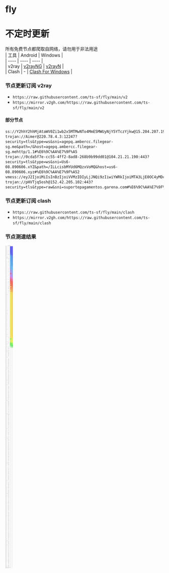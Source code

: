 # fly
# 不定时更新
所有免费节点都爬取自网络，请勿用于非法用途  
|  工具  | Android  | Windows  |  
|  ----  | ----   | ----  |  
| v2ray  | [v2rayNG](https://github.com/2dust/v2rayNG/releases) | [v2rayN](https://github.com/2dust/v2rayN/releases) |  
| Clash  | - | [Clash For Windows](https://github.com/2dust/clashN/releases) | 
  
### 节点更新订阅  v2ray
- `https://raw.githubusercontent.com/ts-sf/fly/main/v2`  
- `https://mirror.v2gh.com/https://raw.githubusercontent.com/ts-sf/fly/main/v2`  

#### 部分节点  
``` 
ss://Y2hhY2hhMjAtaWV0Zi1wb2x5MTMwNTo4MmE5MWUyNjY5YTczYjkw@15.204.207.19:43228#US2%205.7MB%2Fs
trojan://Aimer@220.78.4.3:12247?security=tls&type=ws&sni=agepq.ambercc.filegear-sg.me&path=/&host=agepq.ambercc.filegear-sg.mehttp/1.1#%E6%9C%AA%E7%9F%A5
trojan://0cda5f7e-cc55-4ff2-8ad8-268b9b99dd01@104.21.21.190:443?security=tls&type=ws&sni=Us6-08.890606.xYZ&path=/ILLcisbMYUd6MQzxVoMQ&host=us6-08.890606.xyz#%E6%9C%AA%E7%9F%A52
vmess://eyJ2IjoiMiIsInBzIjoiVVMzIDIyLjJNQi9zIiwiYWRkIjoiMTA3LjE0OC4yMDcuMjQ5IiwicG9ydCI6IjQ4NzEyIiwiaWQiOiI0MTgwNDhhZi1hMjkzLTRiOTktOWIwYy05OGNhMzU4MGRkMjQiLCJhaWQiOiI2NCIsInNjeSI6ImF1dG8iLCJuZXQiOiJ0Y3AiLCJ0eXBlIjoiIiwiaG9zdCI6IiIsInBhdGgiOiIiLCJ0bHMiOiIiLCJzbmkiOiIiLCJ0ZXN0X25hbWUiOiJVUzMifQ==
trojan://pHVTjq5osh@152.42.205.102:443?security=tls&type=raw&sni=suportepagamentos.garena.com#%E6%9C%AA%E7%9F%A53
```
### 节点更新订阅  clash
- `https://raw.githubusercontent.com/ts-sf/fly/main/clash`  
- `https://mirror.v2gh.com/https://raw.githubusercontent.com/ts-sf/fly/main/clash`  

### 节点测速结果
![image](traffic.png)
